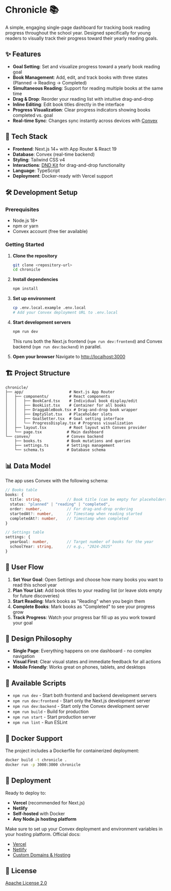 # Chronicle 📚

A simple, engaging single-page dashboard for tracking book reading progress throughout the school year. Designed specifically for young readers to visually track their progress toward their yearly reading goals.

## ✨ Features

- **Goal Setting**: Set and visualize progress toward a yearly book reading goal
- **Book Management**: Add, edit, and track books with three states (Planned → Reading → Completed)
- **Simultaneous Reading**: Support for reading multiple books at the same time
- **Drag & Drop**: Reorder your reading list with intuitive drag-and-drop
- **Inline Editing**: Edit book titles directly in the interface
- **Progress Visualization**: Clear progress indicators showing books completed vs. goal
- **Real-time Sync**: Changes sync instantly across devices with [Convex](https://www.convex.dev/)

## 🚀 Tech Stack

- **Frontend**: Next.js 14+ with App Router & React 19
- **Database**: Convex (real-time backend)
- **Styling**: Tailwind CSS v4
- **Interactions**: [DND Kit](https://dndkit.com/) for drag-and-drop functionality
- **Language**: TypeScript
- **Deployment**: Docker-ready with Vercel support

## 🛠️ Development Setup

### Prerequisites
- Node.js 18+ 
- npm or yarn
- Convex account (free tier available)

### Getting Started

1. **Clone the repository**
   ```bash
   git clone <repository-url>
   cd chronicle
   ```

2. **Install dependencies**
   ```bash
   npm install
   ```

3. **Set up environment**
   ```bash
   cp .env.local.example .env.local
   # Add your Convex deployment URL to .env.local
   ```

4. **Start development servers**
   ```bash
   npm run dev
   ```
   This runs both the Next.js frontend (`npm run dev:frontend`) and Convex backend (`npm run dev:backend`) in parallel.

5. **Open your browser**
   Navigate to [http://localhost:3000](http://localhost:3000)

## 🏗️ Project Structure

```
chronicle/
├── app/                    # Next.js App Router
│   ├── components/         # React components
│   │   ├── BookCard.tsx    # Individual book display/edit
│   │   ├── BookList.tsx    # Container for all books
│   │   ├── DraggableBook.tsx # Drag-and-drop book wrapper
│   │   ├── EmptySlot.tsx   # Placeholder slots
│   │   ├── GoalSetter.tsx  # Goal setting interface
│   │   └── ProgressDisplay.tsx # Progress visualization
│   ├── layout.tsx          # Root layout with Convex provider
│   └── page.tsx           # Main dashboard
└── convex/                # Convex backend
    ├── books.ts           # Book mutations and queries
    ├── settings.ts        # Settings management  
    └── schema.ts          # Database schema
```

## 📊 Data Model

The app uses Convex with the following schema:

```typescript
// Books table
books: {
  title: string,           // Book title (can be empty for placeholders)
  status: "planned" | "reading" | "completed",
  order: number,           // For drag-and-drop ordering
  startedAt?: number,      // Timestamp when reading started
  completedAt?: number,    // Timestamp when completed
}

// Settings table  
settings: {
  yearGoal: number,        // Target number of books for the year
  schoolYear: string,      // e.g., "2024-2025"
}
```

## 🎯 User Flow

1. **Set Your Goal**: Open Settings and choose how many books you want to read this school year
2. **Plan Your List**: Add book titles to your reading list (or leave slots empty for future discoveries)
3. **Start Reading**: Mark books as "Reading" when you begin them
4. **Complete Books**: Mark books as "Completed" to see your progress grow
5. **Track Progress**: Watch your progress bar fill up as you work toward your goal

## 🎨 Design Philosophy

- **Single Page**: Everything happens on one dashboard - no complex navigation
- **Visual First**: Clear visual states and immediate feedback for all actions
- **Mobile Friendly**: Works great on phones, tablets, and desktops

## 📝 Available Scripts

- `npm run dev` - Start both frontend and backend development servers
- `npm run dev:frontend` - Start only the Next.js development server
- `npm run dev:backend` - Start only the Convex development server  
- `npm run build` - Build for production
- `npm run start` - Start production server
- `npm run lint` - Run ESLint

## 🐳 Docker Support

The project includes a Dockerfile for containerized deployment:

```bash
docker build -t chronicle .
docker run -p 3000:3000 chronicle
```

## 🚀 Deployment

Ready to deploy to:
- **Vercel** (recommended for Next.js)
- **Netlify**
- **Self-hosted** with Docker
- **Any Node.js hosting platform**

Make sure to set up your Convex deployment and environment variables in your hosting platform. Official docs:

- [Vercel](https://docs.convex.dev/production/hosting/vercel)
- [Netlify](https://docs.convex.dev/production/hosting/netlify)
- [Custom Domains & Hosting](https://docs.convex.dev/production/hosting/custom)

## 📄 License

[Apache License 2.0](https://spdx.org/licenses/Apache-2.0.html)
